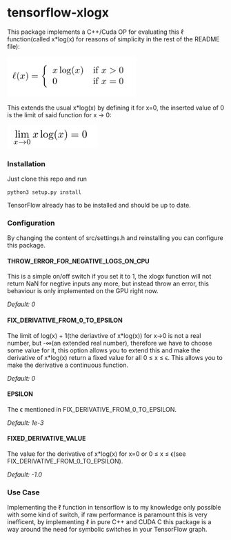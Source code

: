 # tensorflow-xlogx
This package implements a C++/Cuda OP for evaluating this &#8467; function(called x\*log(x) for reasons of simplicity in the rest of the README file):

<img src="https://raw.githubusercontent.com/dwd31415/tensorflow-xlogx/master/formulas/formula_ell.png" width="300">

This extends the usual x\*log(x) by defining it for x=0, the inserted value of 0 is the limit of said function for x -> 0:

 <img src="https://raw.githubusercontent.com/dwd31415/tensorflow-xlogx/master/formulas/limit.png" width="210">

### Installation 
Just clone this repo and run 
```
python3 setup.py install
```
TensorFlow already has to be installed and should be up to date. 
### Configuration 
By changing the content of src/settings.h and reinstalling you can configure this package.
#### THROW_ERROR_FOR_NEGATIVE_LOGS_ON_CPU
This is a simple on/off switch if you set it to 1, the xlogx function will not return NaN for negtive inputs any more, but instead throw an error, this behaviour is only implemented on the GPU right now.

*Default: 0*
#### FIX_DERIVATIVE_FROM_0_TO_EPSILON
The limit of log(x) + 1(the deriavtive of x\*log(x)) for x->0 is not a real number, but -&#8734;(an extended real number), therefore we have to choose some value for it, this option allows you to extend this and make the derivative of x\*log(x) return a fixed value for all 0	&#8804; x	&#8804; &#1013;. This allows you to make the derivative a continuous function.

*Default: 0*
#### EPSILON
The &#1013; mentioned in FIX_DERIVATIVE_FROM_0_TO_EPSILON.

*Default: 1e-3*
#### FIXED_DERIVATIVE_VALUE 
The value for the derivative of x\*log(x) for x=0 or 0	&#8804; x	&#8804; &#1013;(see FIX_DERIVATIVE_FROM_0_TO_EPSILON).

*Default: -1.0*

### Use Case
Implementing the &#8467; function in tensorflow is to my knowledge only possible with some kind of switch, if raw performance is paramount this is very inefficent, by implementing &#8467; in pure C++ and CUDA C this package is a way around the need for symbolic switches in your TensorFlow graph. 
